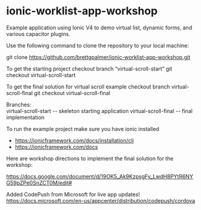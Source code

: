 # ionic-worklist-app-workshop
Example application using Ionic V4 to demo virtual list, dynamic forms, and various capacitor plugins.

Use the following command to clone the repository to your local machine:

git clone https://github.com/brettgpalmer/ionic-worklist-app-workshop.git

To get the starting project checkout branch “virtual-scroll-start”
git checkout virtual-scroll-start   

To get the final solution for virtual scroll example checkout branch virtual-scroll-final
git checkout virtual-scroll-final

Branches:  
virtual-scroll-start -- skeleton starting application
virtual-scroll-final -- final implementation

To run the example project make sure you have ionic installed 
* https://ionicframework.com/docs/installation/cli
* https://ionicframework.com/docs

Here are workshop directions to implement the final solution for the workshop:

https://docs.google.com/document/d/19OK5_Ak9KzpsgFy_LwdH8PYtR6NYG59pZPe0SnZCT0M/edit#


Added CodePush from Microsoft for live app updates!
https://docs.microsoft.com/en-us/appcenter/distribution/codepush/cordova
